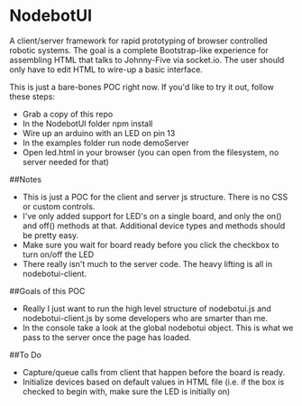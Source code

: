 NodebotUI
==========

A client/server framework for rapid prototyping of browser controlled robotic systems. The goal is a complete Bootstrap-like experience for assembling HTML that talks to Johnny-Five via socket.io. The user should only have to edit HTML to wire-up a basic interface.

This is just a bare-bones POC right now. If you'd like to try it out, follow these steps:

* Grab a copy of this repo
* In the NodebotUI folder npm install
* Wire up an arduino with an LED on pin 13
* In the examples folder run node demoServer
* Open led.html in your browser (you can open from the filesystem, no server needed for that)

##Notes

* This is just a POC for the client and server js structure. There is no CSS or custom controls.
* I've only added support for LED's on a single board, and only the on() and off() methods at that. Additional device types and methods should be pretty easy.
* Make sure you wait for board ready before you click the checkbox to turn on/off the LED
* There really isn't much to the server code. The heavy lifting is all in nodebotui-client.

##Goals of this POC

* Really I just want to run the high level structure of nodebotui.js and nodebotui-client.js by some developers who are smarter than me.
* In the console take a look at the global nodebotui object. This is what we pass to the server once the page has loaded.

##To Do

* Capture/queue calls from client that happen before the board is ready.
* Initialize devices based on default values in HTML file (i.e. if the box is checked to begin with, make sure the LED is initially on)
